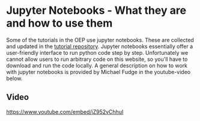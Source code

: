 # Jupyter Notebooks - What they are and how to use them

Some of the tutorials in the OEP use jupyter notebooks. These are collected and updated in the [tutorial repository](https://github.com/OpenEnergyPlatform/tutorial). Jupyter notebooks essentially offer a user-friendly interface to run python code step by step. Unfortunately we cannot allow users to run arbitrary code on this website, so you'll have to download and run the code locally. A general description on how to work with jupyter notebooks is provided by Michael Fudge in the youtube-video below.

## Video

<https://www.youtube.com/embed/jZ952vChhuI>
